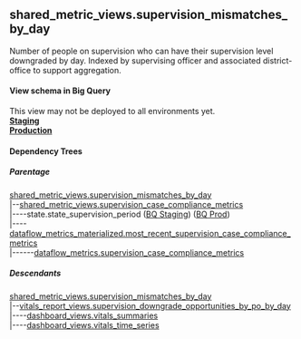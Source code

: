 ## shared_metric_views.supervision_mismatches_by_day

Number of people on supervision who can have their supervision level downgraded by day.
Indexed by supervising officer and associated district-office to support aggregation.


#### View schema in Big Query
This view may not be deployed to all environments yet.<br/>
[**Staging**](https://console.cloud.google.com/bigquery?pli=1&p=recidiviz-staging&page=table&project=recidiviz-staging&d=shared_metric_views&t=supervision_mismatches_by_day)
<br/>
[**Production**](https://console.cloud.google.com/bigquery?pli=1&p=recidiviz-123&page=table&project=recidiviz-123&d=shared_metric_views&t=supervision_mismatches_by_day)
<br/>

#### Dependency Trees

##### Parentage
[shared_metric_views.supervision_mismatches_by_day](../shared_metric_views/supervision_mismatches_by_day.md) <br/>
|--[shared_metric_views.supervision_case_compliance_metrics](../shared_metric_views/supervision_case_compliance_metrics.md) <br/>
|----state.state_supervision_period ([BQ Staging](https://console.cloud.google.com/bigquery?pli=1&p=recidiviz-staging&page=table&project=recidiviz-staging&d=state&t=state_supervision_period)) ([BQ Prod](https://console.cloud.google.com/bigquery?pli=1&p=recidiviz-123&page=table&project=recidiviz-123&d=state&t=state_supervision_period)) <br/>
|----[dataflow_metrics_materialized.most_recent_supervision_case_compliance_metrics](../dataflow_metrics_materialized/most_recent_supervision_case_compliance_metrics.md) <br/>
|------[dataflow_metrics.supervision_case_compliance_metrics](../../metrics/supervision/supervision_case_compliance_metrics.md) <br/>


##### Descendants
[shared_metric_views.supervision_mismatches_by_day](../shared_metric_views/supervision_mismatches_by_day.md) <br/>
|--[vitals_report_views.supervision_downgrade_opportunities_by_po_by_day](../vitals_report_views/supervision_downgrade_opportunities_by_po_by_day.md) <br/>
|----[dashboard_views.vitals_summaries](../dashboard_views/vitals_summaries.md) <br/>
|----[dashboard_views.vitals_time_series](../dashboard_views/vitals_time_series.md) <br/>

